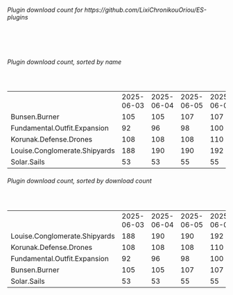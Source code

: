 <h6>Plugin download count for https://github.com/LixiChronikouOriou/ES-plugins</h6><br>
<br>
<h6>Plugin download count, sorted by name</h6><sub><sup><br>
<table>
	<tr>
		<td></td>
		<td>2025-06-03</td>
		<td>2025-06-04</td>
		<td>2025-06-05</td>
		<td>2025-06-06</td>
		<td>2025-06-07</td>
		<td>2025-06-08</td>
		<td>2025-06-09</td>
		<td>today +</td>
	</tr>
	<tr>
		<td>Bunsen.Burner</td>
		<td>105</td>
		<td>105</td>
		<td>107</td>
		<td>107</td>
		<td>109</td>
		<td>113</td>
		<td>117</td>
		<td>+ 4</td>
	</tr>
	<tr>
		<td>Fundamental.Outfit.Expansion</td>
		<td>92</td>
		<td>96</td>
		<td>98</td>
		<td>100</td>
		<td>106</td>
		<td>110</td>
		<td>117</td>
		<td>+ 7</td>
	</tr>
	<tr>
		<td>Korunak.Defense.Drones</td>
		<td>108</td>
		<td>108</td>
		<td>108</td>
		<td>110</td>
		<td>112</td>
		<td>114</td>
		<td>117</td>
		<td>+ 3</td>
	</tr>
	<tr>
		<td>Louise.Conglomerate.Shipyards</td>
		<td>188</td>
		<td>190</td>
		<td>190</td>
		<td>192</td>
		<td>194</td>
		<td>199</td>
		<td>204</td>
		<td>+ 5</td>
	</tr>
	<tr>
		<td>Solar.Sails</td>
		<td>53</td>
		<td>53</td>
		<td>55</td>
		<td>55</td>
		<td>57</td>
		<td>59</td>
		<td>63</td>
		<td>+ 4</td>
	</tr>
</table>
</sub></sup>
<h6>Plugin download count, sorted by download count</h6><sub><sup><br>
<table>
	<tr>
		<td></td>
		<td>2025-06-03</td>
		<td>2025-06-04</td>
		<td>2025-06-05</td>
		<td>2025-06-06</td>
		<td>2025-06-07</td>
		<td>2025-06-08</td>
		<td>2025-06-09</td>
		<td>today +</td>
	</tr>
	<tr>
		<td>Louise.Conglomerate.Shipyards</td>
		<td>188</td>
		<td>190</td>
		<td>190</td>
		<td>192</td>
		<td>194</td>
		<td>199</td>
		<td>204</td>
		<td>+ 5</td>
	</tr>
	<tr>
		<td>Korunak.Defense.Drones</td>
		<td>108</td>
		<td>108</td>
		<td>108</td>
		<td>110</td>
		<td>112</td>
		<td>114</td>
		<td>117</td>
		<td>+ 3</td>
	</tr>
	<tr>
		<td>Fundamental.Outfit.Expansion</td>
		<td>92</td>
		<td>96</td>
		<td>98</td>
		<td>100</td>
		<td>106</td>
		<td>110</td>
		<td>117</td>
		<td>+ 7</td>
	</tr>
	<tr>
		<td>Bunsen.Burner</td>
		<td>105</td>
		<td>105</td>
		<td>107</td>
		<td>107</td>
		<td>109</td>
		<td>113</td>
		<td>117</td>
		<td>+ 4</td>
	</tr>
	<tr>
		<td>Solar.Sails</td>
		<td>53</td>
		<td>53</td>
		<td>55</td>
		<td>55</td>
		<td>57</td>
		<td>59</td>
		<td>63</td>
		<td>+ 4</td>
	</tr>
</table>
</sub></sup>
